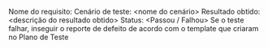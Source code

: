 Nome do requisito: <nome do requisito>
Cenário de teste: <nome do cenário>
Resultado obtido: <descrição do resultado obtido>
Status: <Passou / Falhou>
Se o teste falhar, inseguir o reporte de defeito de acordo com o template que criaram no Plano de Teste 
